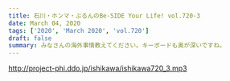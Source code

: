 ```yaml
---
title: 石川・ホンマ・ぶるんのBe-SIDE Your Life! vol.720-3
date: March 04, 2020
tags: ['2020', 'March 2020', 'vol.720']
draft: false
summary: みなさんの海外事情教えてください。キーボードも奥が深いですね。
---
```


http://project-phi.ddo.jp/ishikawa/ishikawa720_3.mp3

